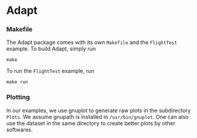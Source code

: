 # Adapt

### Makefile
The Adapt package comes with its own `Makefile` and the `FlightTest` example. To build Adapt, simply run
```
make
```
To run the `FlightTest` example, run
```
make run
```

### Plotting

In our examples, we use gnuplot to generate raw plots in the subdirectory `Plots`. We assume gnupath is installed in `/usr/bin/gnuplot`. One can also use the dataset in the same directory to create better plots by other softwares.
